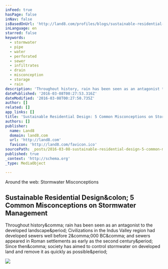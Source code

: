 ```yaml
---
inFeed: true
hasPage: false
inNav: false
isBasedOnUrl: 'http://land8.com/profiles/blogs/sustainable-residential-design-five-common-misconceptions-on-?utm_content=buffercbbff&utm_medium=social&utm_source=facebook.com&utm_campaign=buffer'
inLanguage: en
starred: false
keywords:
  - stormwater
  - pipe
  - water
  - perforated
  - sewer
  - infiltrates
  - drain
  - misconception
  - storage
  - rain
description: 'Throughout history, rain has been seen as an antagonist to the developed landscape. Civilizations in the Indus Valley region had developed sewers well before 2,000 BC, and sewers appeared in Roman settlements as early as the second century. Since then, society has aimed to control stormwater on developed land and remove it as quickly as possible.'
datePublished: '2016-03-08T00:27:53.316Z'
dateModified: '2016-03-08T00:27:50.735Z'
author: []
related: []
app_links: []
title: 'Sustainable Residential Design: 5 Common Misconceptions on Stormwater Management'
authors: []
publisher:
  name: Land8
  domain: land8.com
  url: 'http://land8.com'
  favicon: 'http://land8.com/favicon.ico'
sourcePath: _posts/2016-03-08-sustainable-residential-design-5-common-misconceptions-on-s.md
published: true
_context: 'http://schema.org'
_type: MediaObject

---
```

Around the web: Stormwater Misconceptions

<article style=""><h1>Sustainable Residential Design&amp;colon; 5 Common Misconceptions on Stormwater Management</h1><p>Throughout history&amp;comma; rain has been seen as an antagonist to the developed landscape&amp;period; Civilizations in the Indus Valley region had developed sewers well before 2&amp;comma;000 BC&amp;comma; and sewers appeared in Roman settlements as early as the second century&amp;period; Since then&amp;comma; society has aimed to control stormwater on developed land and remove it as quickly as possible&amp;period;</p><img src="http://api.ning.com:80/files/oZ37sHtG0B8wVJRKpyhixQ*X5*SR3Dv7AshqRRk7Tvdu0xDMAV0*sV6M5Z35gimT4lRiPkNvGIF9z3bUyV3dB5FrSiMKphdy/BannerImage2_JacobsRyan.jpg" /></article>